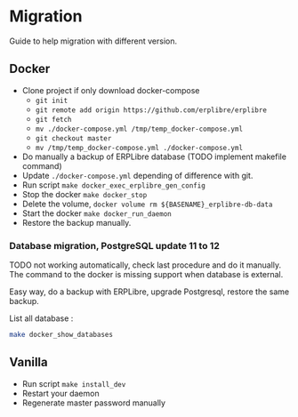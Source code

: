 # Migration

Guide to help migration with different version.

## Docker

- Clone project if only download docker-compose
    - `git init`
    - `git remote add origin https://github.com/erplibre/erplibre`
    - `git fetch`
    - `mv ./docker-compose.yml /tmp/temp_docker-compose.yml`
    - `git checkout master`
    - `mv /tmp/temp_docker-compose.yml ./docker-compose.yml`
- Do manually a backup of ERPLibre database (TODO implement makefile command)
- Update `./docker-compose.yml` depending of difference with git.
- Run script `make docker_exec_erplibre_gen_config`
- Stop the docker `make docker_stop`
- Delete the volume, `docker volume rm ${BASENAME}_erplibre-db-data`
- Start the docker `make docker_run_daemon`
- Restore the backup manually.

### Database migration, PostgreSQL update 11 to 12

TODO not working automatically, check last procedure and do it manually. The command to the docker is missing support
when database is external.

Easy way, do a backup with ERPLibre, upgrade Postgresql, restore the same backup.

List all database :

```bash
make docker_show_databases
```

## Vanilla

- Run script `make install_dev`
- Restart your daemon
- Regenerate master password manually

